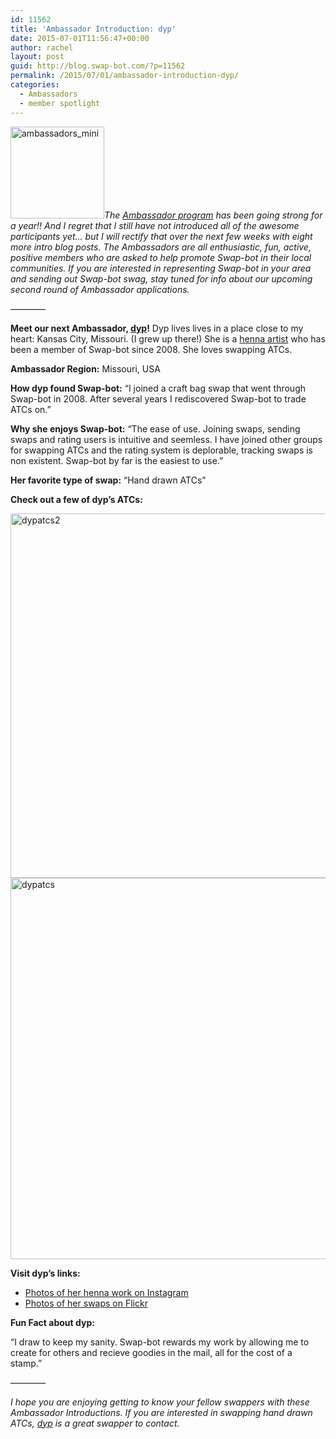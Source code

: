 ```yaml
---
id: 11562
title: 'Ambassador Introduction: dyp'
date: 2015-07-01T11:56:47+00:00
author: rachel
layout: post
guid: http://blog.swap-bot.com/?p=11562
permalink: /2015/07/01/ambassador-introduction-dyp/
categories:
  - Ambassadors
  - member spotlight
---
```

[<img src="http://blog.swap-bot.com/wp-content/uploads/2014/07/ambassadors_mini.jpg" alt="ambassadors_mini" width="150" height="147" class="alignright size-full wp-image-11173" />](http://blog.swap-bot.com/wp-content/uploads/2014/07/ambassadors_mini.jpg)_The [Ambassador program](http://blog.swap-bot.com/2014/06/09/introducing-our-new-swap-bot-ambassadors/) has been going strong for a year!! And I regret that I still have not introduced all of the awesome participants yet&#8230; but I will rectify that over the next few weeks with eight more intro blog posts. The Ambassadors are all enthusiastic, fun, active, positive members who are asked to help promote Swap-bot in their local communities. If you are interested in representing Swap-bot in your area and sending out Swap-bot swag, stay tuned for info about our upcoming second round of Ambassador applications._

&#8212;&#8212;&#8212;&#8212;

**Meet our next Ambassador, [dyp](http://www.swap-bot.com/user:Dyp)!** Dyp lives lives in a place close to my heart: Kansas City, Missouri. (I grew up there!) She is a [henna artist](http://www.kchenna.com) who has been a member of Swap-bot since 2008. She loves swapping ATCs. 

**Ambassador Region:** Missouri, USA

**How dyp found Swap-bot:** &#8220;I joined a craft bag swap that went through Swap-bot in 2008. After several years I rediscovered Swap-bot to trade ATCs on.&#8221;

**Why she enjoys Swap-bot:** &#8220;The ease of use. Joining swaps, sending swaps and rating users is intuitive and seemless. I have joined other groups for swapping ATCs and the rating system is deplorable, tracking swaps is non existent. Swap-bot by far is the easiest to use.&#8221;

**Her favorite type of swap:** &#8220;Hand drawn ATCs&#8221; 

**Check out a few of dyp&#8217;s ATCs:** 

<img src="http://blog.swap-bot.com/wp-content/uploads/2015/07/dypatcs2.png" alt="dypatcs2" width="600" height="583" class="alignnone size-full wp-image-11583" />

<img src="http://blog.swap-bot.com/wp-content/uploads/2015/07/dypatcs.png" alt="dypatcs" width="600" height="610" class="alignnone size-full wp-image-11582" />

**Visit dyp&#8217;s links:**

  * [Photos of her henna work on Instagram](https://instagram.com/kchenna)
  * [Photos of her swaps on Flickr](https://www.flickr.com/photos/dypkaci)

**Fun Fact about dyp:** 

&#8220;I draw to keep my sanity. Swap-bot rewards my work by allowing me to create for others and recieve goodies in the mail, all for the cost of a stamp.&#8221;

&#8212;&#8212;&#8212;&#8212;

_I hope you are enjoying getting to know your fellow swappers with these Ambassador Introductions. If you are interested in swapping hand drawn ATCs, [dyp](http://www.swap-bot.com/user:Dyp) is a great swapper to contact._